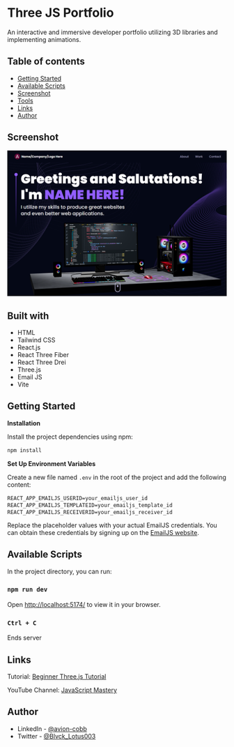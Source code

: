 # Three JS Portfolio

An interactive and immersive developer portfolio utilizing 3D libraries and implementing animations.

## Table of contents

- [Getting Started](#getting-started)
- [Available Scripts](#available-scripts)
- [Screenshot](#screenshot)
- [Tools](#built-with)
- [Links](#links)
- [Author](#author)

## Screenshot

![](src/assets/portfolio_screenshot.PNG)

## Built with

- HTML
- Tailwind CSS
- React.js
- React Three Fiber
- React Three Drei
- Three.js
- Email JS
- Vite

## Getting Started

**Installation**

Install the project dependencies using npm:

```bash
npm install
```

**Set Up Environment Variables**

Create a new file named `.env` in the root of the project and add the following content:

```env
REACT_APP_EMAILJS_USERID=your_emailjs_user_id
REACT_APP_EMAILJS_TEMPLATEID=your_emailjs_template_id
REACT_APP_EMAILJS_RECEIVERID=your_emailjs_receiver_id
```

Replace the placeholder values with your actual EmailJS credentials. You can obtain these credentials by signing up on the [EmailJS website](https://www.emailjs.com/).

## Available Scripts

In the project directory, you can run:

### `npm run dev`

Open [http://localhost:5174/](http://localhost:5174/) to view it in your browser.

### `Ctrl + C`

Ends server


## Links

Tutorial: [Beginner Three.js Tutorial](https://www.youtube.com/watch?v=0fYi8SGA20k)

YouTube Channel: [JavaScript Mastery](https://www.youtube.com/@javascriptmastery)

## Author

- LinkedIn - [@avion-cobb](https://www.linkedin.com/in/avion-cobb/)
- Twitter - [@Blvck_Lotus003](https://twitter.com/Blvck_Lotus003)